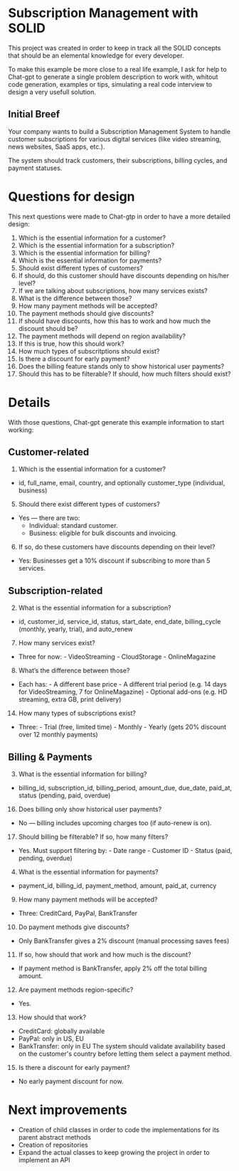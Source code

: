 # Subscription Management with SOLID
This project was created in order to keep in track all the SOLID concepts that should be an elemental knowledge for every developer.

To make this example be more close to a real life example, I ask for help to Chat-gpt to generate a single problem description to work with, whitout code generation, examples or tips, simulating a real code interview to design a very usefull solution.

## Initial Breef
Your company wants to build a Subscription Management System to handle customer subscriptions for various digital services (like video streaming, news websites, SaaS apps, etc.).

The system should track customers, their subscriptions, billing cycles, and payment statuses.

# Questions for design
This next questions were made to Chat-gtp in order to have a more detailed design:
1. Which is the essential information for a customer?
2. Which is the essential information for a subscription?
3. Which is the essential information for billing?
4. Which is the essential information for payments?
5. Should exist different types of customers?
6. If should, do this customer should have discounts depending on his/her level?
7. If we are talking about subscriptions, how many services exists?
8. What is the difference between those?
9. How many payment methods will be accepted?
10. The payment methods should give discounts?
11. If should have discounts, how this has to work and how much the discount should be?
12. The payment methods will depend on region availability?
13. If this is true, how this should work?
14. How much types of subscritptions should exist?
15. Is there a discount for early payment?
16. Does the billing feature stands only to show historical user payments?
17. Should this has to be filterable? If should, how much filters should exist?

# Details
With those questions, Chat-gpt generate this example information to start working:
## Customer-related
1. Which is the essential information for a customer?
  - id, full_name, email, country, and optionally customer_type (individual, business)

5. Should there exist different types of customers?
  - Yes — there are two:
    -  Individual: standard customer.
    -  Business: eligible for bulk discounts and invoicing.

6. If so, do these customers have discounts depending on their level?
  -  Yes: Businesses get a 10% discount if subscribing to more than 5 services.

## Subscription-related
2. What is the essential information for a subscription?
  -  id, customer_id, service_id, status, start_date, end_date, billing_cycle (monthly, yearly, trial), and auto_renew

7. How many services exist?
  -  Three for now:
    -  VideoStreaming
    -  CloudStorage
    -  OnlineMagazine

8. What’s the difference between those?
  -  Each has:
    -  A different base price
    -  A different trial period (e.g. 14 days for VideoStreaming, 7 for OnlineMagazine)
    -  Optional add-ons (e.g. HD streaming, extra GB, print delivery)

14. How many types of subscriptions exist?
  -  Three:
    -  Trial (free, limited time)
    -  Monthly
    -  Yearly (gets 20% discount over 12 monthly payments)

## Billing & Payments
3. What is the essential information for billing?
  -  billing_id, subscription_id, billing_period, amount_due, due_date, paid_at, status (pending, paid, overdue)

16. Does billing only show historical user payments?
  -  No — billing includes upcoming charges too (if auto-renew is on).

17. Should billing be filterable? If so, how many filters?
  -  Yes. Must support filtering by:
    -  Date range
    -  Customer ID
    -  Status (paid, pending, overdue)

4. What is the essential information for payments?
  -  payment_id, billing_id, payment_method, amount, paid_at, currency

9. How many payment methods will be accepted?
  -  Three: CreditCard, PayPal, BankTransfer

10. Do payment methods give discounts?
  -  Only BankTransfer gives a 2% discount (manual processing saves fees)

11. If so, how should that work and how much is the discount?
  -  If payment method is BankTransfer, apply 2% off the total billing amount.

12. Are payment methods region-specific?
  -  Yes.

13. How should that work?
  -  CreditCard: globally available
  -  PayPal: only in US, EU
  -  BankTransfer: only in EU
The system should validate availability based on the customer's country before letting them select a payment method.

15. Is there a discount for early payment?
  -  No early payment discount for now.
# Next improvements
 - Creation of child classes in order to code the implementations for its parent abstract methods
 - Creation of repositories
 - Expand the actual classes to keep growing the project in order to implement an API
